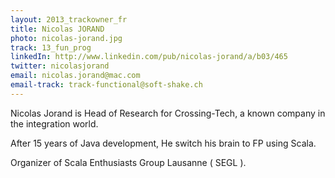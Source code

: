 ```yaml
---
layout: 2013_trackowner_fr
title: Nicolas JORAND
photo: nicolas-jorand.jpg
track: 13_fun_prog
linkedIn: http://www.linkedin.com/pub/nicolas-jorand/a/b03/465
twitter: nicolasjorand
email: nicolas.jorand@mac.com
email-track: track-functional@soft-shake.ch
---
```


Nicolas Jorand is Head of Research for Crossing-Tech, a known company in the integration world.

After 15 years of Java development, He switch his brain to FP using Scala.

Organizer of Scala Enthusiasts Group Lausanne ( SEGL ).